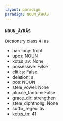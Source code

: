 ```yaml
---
layout: paradigm
paradigm: NOUN_ÄYRÄS
---
```

### ` NOUN_ÄYRÄS `

Dictionary class 41 äs
* harmony: front
* upos: NOUN
* kotus_av: None
* possessive: False
* clitics: False
* deletion: s
* pos: NOUN
* stem_vowel: None
* plurale_tantum: False
* grade_dir: strengthen
* stem_diphthong: None
* suffix_regex: äs
* kotus_tn: 41
